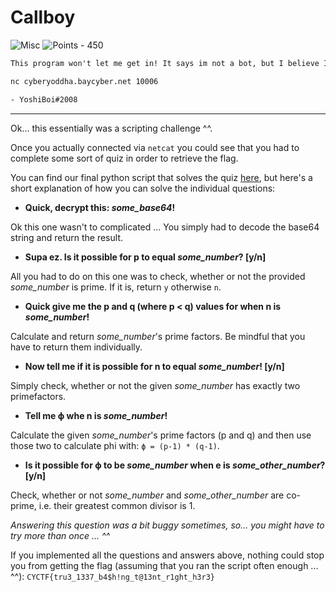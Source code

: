 # Callboy

![Misc](https://img.shields.io/badge/Misc--ff0049?style=for-the-badge) ![Points - 450](https://img.shields.io/badge/Points-450-9cf?style=for-the-badge)

```txt
This program won't let me get in! It says im not a bot, but I believe I am! I think so, because I can't solve captchas. Are you bot level brain?

nc cyberyoddha.baycyber.net 10006

- YoshiBoi#2008
```

---

Ok... this essentially was a scripting challenge ^^.

Once you actually connected via `netcat` you could see that you had to complete some sort of quiz in order to retrieve the flag.

You can find our final python script that solves the quiz [here](./solve.py), but here's a short explanation of how you can solve the individual questions:

* **Quick, decrypt this: _some_base64_!**

Ok this one wasn't to complicated ... You simply had to decode the base64 string and return the result.

* **Supa ez.  Is it possible for p to equal _some_number_? [y/n]**

All you had to do on this one was to check, whether or not the provided _some_number_ is prime. If it is, return `y` otherwise `n`.

* **Quick give me the p and q (where p < q) values for when n is _some_number_!**

Calculate and return _some_number_'s prime factors. Be mindful that you have to return them individually.

* **Now tell me if it is possible for n to equal _some_number_! [y/n]**

Simply check, whether or not the given _some_number_ has exactly two primefactors.

* **Tell me ϕ whe n is _some_number_!**

Calculate the given _some_number_'s prime factors (p and q) and then use those two to calculate phi with: `ϕ = (p-1) * (q-1)`.

* **Is it possible for ϕ to be _some_number_ when e is _some_other_number_? [y/n]**

Check, whether or not _some_number_ and _some_other_number_ are co-prime, i.e. their greatest common divisor is 1.

_Answering this question was a bit buggy sometimes, so... you might have to try more than once ... ^^_

If you implemented all the questions and answers above, nothing could stop you from getting the flag (assuming that you ran the script often enough ... ^^): `CYCTF{tru3_1337_b4$h!ng_t@13nt_r1ght_h3r3}`
